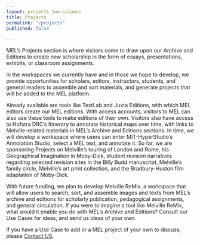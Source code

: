 ```yaml
---
layout: projects_two-columns
title: Projects
permalink: "/projects"
published: false

---
```

MEL’s Projects section is where visitors come to draw upon our Archive and Editions to create new scholarship in the form of essays, presentations, exhibits, or classroom assignments.

In the workspaces we currently have and in those we hope to develop, we provide opportunities for scholars, editors, instructors, students, and general readers to assemble and sort materials, and generate projects that will be added to the MEL platform.

Already available are tools like TextLab and Juxta Editions, with which MEL editors create our MEL editions. With access accounts, visitors to MEL can also use these tools to make editions of their own. Visitors also have access to Hofstra DRC’s Itinerary to annotate historical maps over time, with links to Melville-related materials in MEL’s Archive and Editions sections. In time, we will develop a workspace where users can enter MIT-HyperStudio’s Annotation Studio, select a MEL text, and annotate it. So far, we are sponsoring Projects on Melville’s touring of London and Rome, his Geographical Imagination in Moby-Dick, student revision narratives regarding selected revision sites in the Billy Budd manuscript, Melville’s family circle, Melville’s art print collection, and the Bradbury-Huston film adaptation of Moby-Dick.

With future funding, we plan to develop Melville ReMix, a workspace that will allow users to search, sort, and assemble images and texts from MEL’s archive and editions for scholarly publication, pedagogical assignments, and general circulation. If you were to imagine a tool like Melville ReMix, what would it enable you do with MEL’s Archive and Editions? Consult our Use Cases for ideas, and send us ideas of your own.

If you have a Use Case to add or a MEL project of your own to discuss, please  [Contact US](mailto:John.L.Bryant@hofstra.edu).